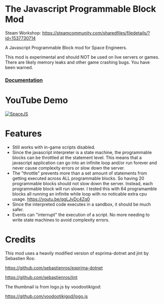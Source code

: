 # The Javascript Programmable Block Mod

Steam Workshop: https://steamcommunity.com/sharedfiles/filedetails/?id=1537730714

A Javascript Programmable Block mod for Space Engineers.

This mod is experimental and should NOT be used on live servers or games.  There are likely memory leaks and other game crashing bugs.  You have been warned.

### [Documentation](doc/API.md)

# YouTube Demo

[![SpaceJS](http://img.youtube.com/vi/uGIF6IA48zc/0.jpg)](http://www.youtube.com/watch?v=uGIF6IA48zc)

# Features

* Still works with in-game scripts disabled.
* Since the javascript interpreter is a state machine, the programmable blocks can be throttled at the statement level.  This means that a javascript application can go into an infinite loop and/or run forever and never cause complexity errors or slow down the server.
* The "throttle" prevents more than a set amount of statements from getting executed across ALL programmable blocks.  So having 20 programmable blocks should not slow down the server.  Instead, each programmable block will run slower.  I tested this with 64 programamble blocks all running an infinite while loop with no noticable extra cpu usage.  https://youtu.be/qgLJvDc4Zq0
* Since the interpreted code executes in a sandbox, it should be much safer.
* Events can "interrupt" the execution of a script.  No more needing to write state machines to avoid complexity errors.

# Credits

This mod uses a heavily modified version of esprima-dotnet and jint by Sebastien Ros:

https://github.com/sebastienros/esprima-dotnet

https://github.com/sebastienros/jint


The thumbnail is from logo.js by voodootikigod:

https://github.com/voodootikigod/logo.js
